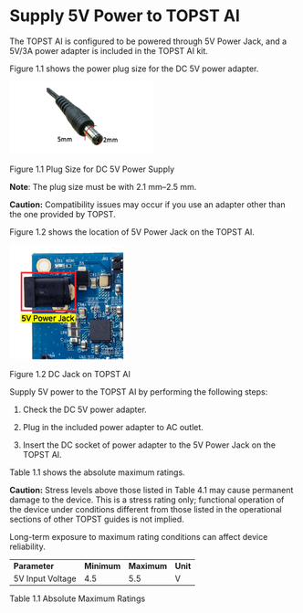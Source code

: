 ﻿# Supply 5V Power to TOPST AI 

The TOPST AI is configured to be powered through 5V Power Jack, and a
5V/3A power adapter is included in the TOPST AI kit.

Figure 1.1 shows the power plug size for the DC 5V power adapter.

<img src="../media/2. Power.image1.png"
style="width:2.63578in;height:1.33352in"
alt="케이블, 공구이(가) 표시된 사진 자동 생성된 설명" />

Figure 1.1 Plug Size for DC 5V Power Supply

**Note**: The plug size must be with 2.1 mm–2.5 mm.

**Caution:** Compatibility issues may occur if you use an adapter other
than the one provided by TOPST.

Figure 1.2 shows the location of 5V Power Jack on the TOPST AI.

<img src="../media/2. Power.image2.png"
style="width:2.08165in;height:2.09404in" />

Figure 1.2 DC Jack on TOPST AI

Supply 5V power to the TOPST AI by performing the following steps:

1.  Check the DC 5V power adapter.

2.  Plug in the included power adapter to AC outlet.

3.  Insert the DC socket of power adapter to the 5V Power Jack on the
    TOPST AI.

Table 1.1 shows the absolute maximum ratings.

**Caution:** Stress levels above those listed in Table 4.1 may cause
permanent damage to the device. This is a stress rating only; functional
operation of the device under conditions different from those listed in
the operational sections of other TOPST guides is not implied.

Long-term exposure to maximum rating conditions can affect device
reliability.

|                  |             |             |          |
|------------------|-------------|-------------|----------|
| **Parameter**    | **Minimum** | **Maximum** | **Unit** |
| 5V Input Voltage | 4.5         | 5.5         | V        |

Table 1.1 Absolute Maximum Ratings
